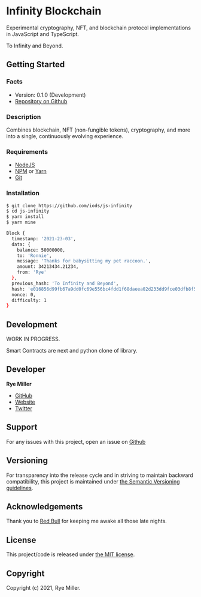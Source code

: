 Infinity Blockchain
===================

Experimental cryptography, NFT, and blockchain protocol implementations in JavaScript and TypeScript.

To Infinity and Beyond.


Getting Started
---------------

### Facts

* Version: 0.1.0 (Development)
* [Repository on Github](https://github.com/iods/js-infinity)


### Description

Combines blockchain, NFT (non-fungible tokens), cryptography, and more into a single, continuously evolving experience.


### Requirements

* [NodeJS](https://nodejs.org/en/)
* [NPM](https://www.npmjs.com/) or [Yarn](https://yarnpkg.com/getting-started/install)
* [Git](http://git-scm.com)


### Installation

```sh
$ git clone https://github.com/iods/js-infinity
$ cd js-infinity
$ yarn install
$ yarn mine

Block {
  timestamp: '2021-23-03',
  data: {
    balance: 50000000,
    to: 'Ronnie',
    message: 'Thanks for babysitting my pet raccoon.',
    amount: 34213434.21234,
    from: 'Rye'
  },
  previous_hash: 'To Infinity and Beyond',
  hash: 'e016856d99fb67a9dd0fc69e556bc4fdd1f68daeea02d233dd9fce03dfb8f5a3',
  nonce: 0,
  difficulty: 1
}
```

Development
-----------

WORK IN PROGRESS. 

Smart Contracts are next and python clone of library.

Developer
---------

**Rye Miller**

* [GitHub](http://github.com/iods/)
* [Website](http://ryemiller.io)
* [Twitter](https://twitter.com/ryemiller)


Support
-------

For any issues with this project, open an issue on [Github](https://github.com/iods/js-infinity)


Versioning
----------

For transparency into the release cycle and in striving to maintain backward compatibility, this project is
maintained under [the Semantic Versioning guidelines](http://semver.org/).


Acknowledgements
----------------

Thank you to [Red Bull](http://www.redbull.com) for keeping me awake all those late nights.


License
-------

This project/code is released under [the MIT license](https://github.com/iods/php-sdk/LICENSE).


Copyright
---------

Copyright (c) 2021, Rye Miller.
